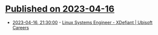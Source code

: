 # [Published on 2023-04-16](index.md)

* [2023-04-16, 21:30:00](https://lobste.rs/s/ud4wj5/linux_systems_engineer_xdefiant_ubisoft) - [Linux Systems Engineer - XDefiant | Ubisoft Careers](https://www.ubisoft.com/en-us/company/careers/search/743999879479053-linux-systems-engineer-xdefiant?isSso=true&refreshStatus=noLoginData)
